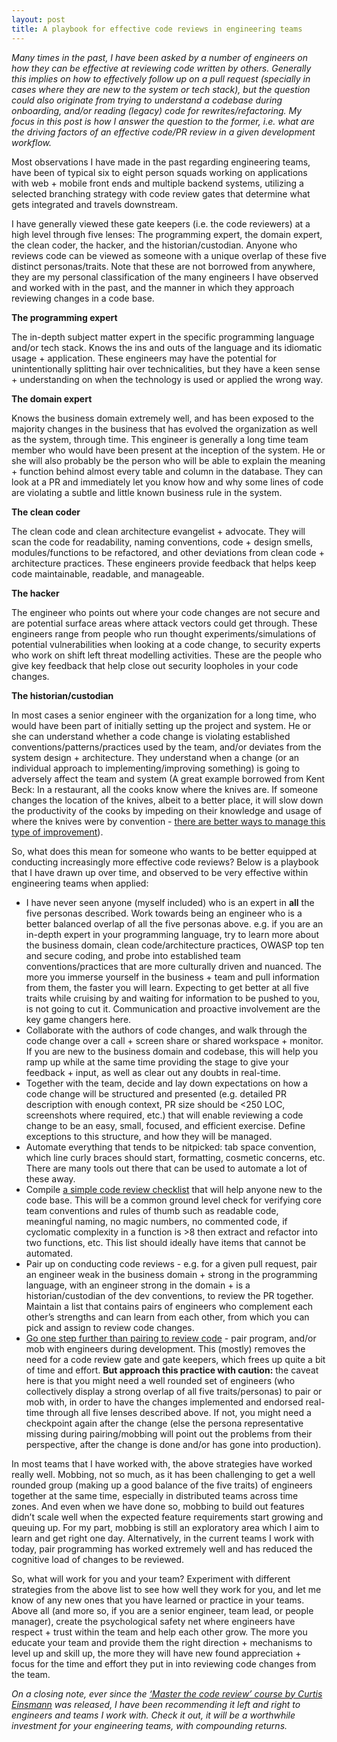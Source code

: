 ```yaml
---
layout: post
title: A playbook for effective code reviews in engineering teams
---
```


*Many times in the past, I have been asked by a number of engineers on how they can be effective at reviewing code written by others. Generally this implies on how to effectively follow up on a pull request (specially in cases where they are new to the system or tech stack), but the question could also originate from trying to understand a codebase during onboarding, and/or reading (legacy) code for rewrites/refactoring. My focus in this post is how I answer the question to the former, i.e. what are the driving factors of an effective code/PR review in a given development workflow.*

Most observations I have made in the past regarding engineering teams, have been of typical six to eight person squads working on applications with web + mobile front ends and multiple backend systems, utilizing a selected branching strategy with code review gates that determine what gets integrated and travels downstream. 

I have generally viewed these gate keepers (i.e. the code reviewers) at a high level through five lenses: The programming expert, the domain expert, the clean coder, the hacker, and the historian/custodian. Anyone who reviews code can be viewed as someone with a unique overlap of these five distinct personas/traits. Note that these are not borrowed from anywhere, they are my personal classification of the many engineers I have observed and worked with in the past, and the manner in which they approach reviewing changes in a code base.

**The programming expert**

The in-depth subject matter expert in the specific programming language and/or tech stack. Knows the ins and outs of the language and its idiomatic usage + application. These engineers may have the potential for unintentionally splitting hair over technicalities, but they have a keen sense + understanding on when the technology is used or applied the wrong way.

**The domain expert**

Knows the business domain extremely well, and has been exposed to the majority changes in the business that has evolved the organization as well as the system, through time. This engineer is generally a long time team member who would have been present at the inception of the system. He or she will also probably be the person who will be able to explain the meaning + function behind almost every table and column in the database. They can look at a PR and immediately let you know how and why some lines of code are violating a subtle and little known business rule in the system.

**The clean coder**

The clean code and clean architecture evangelist + advocate. They will scan the code for readability, naming conventions, code + design smells, modules/functions to be refactored, and other deviations from clean code + architecture practices. These engineers provide feedback that helps keep code maintainable, readable, and manageable.

**The hacker**

The engineer who points out where your code changes are not secure and are potential surface areas where attack vectors could get through. These engineers range from people who run thought experiments/simulations of potential vulnerabilities when looking at a code change, to security experts who work on shift left threat modelling activities. These are the people who give key feedback that help close out security loopholes in your code changes.

**The historian/custodian**

In most cases a senior engineer with the organization for a long time, who would have been part of initially setting up the project and system. He or she can understand whether a code change is violating established conventions/patterns/practices used by the team, and/or deviates from the system design + architecture. They understand when a change (or an individual approach to implementing/improving something) is going to adversely affect the team and system (A great example borrowed from Kent Beck: In a restaurant, all the cooks know where the knives are. If someone changes the location of the knives, albeit to a better place, it will slow down the productivity of the cooks by impeding on their knowledge and usage of where the knives were by convention - [there are better ways to manage this type of improvement](https://tidyfirst.substack.com/p/the-story-of-a)).

So, what does this mean for someone who wants to be better equipped at conducting increasingly more effective code reviews? Below is a playbook that I have drawn up over time, and observed to be very effective within engineering teams when applied:

- I have never seen anyone (myself included) who is an expert in **all** the five personas described. Work towards being an engineer who is a better balanced overlap of all the five personas above. e.g. if you are an in-depth expert in your programming language, try to learn more about the business domain, clean code/architecture practices, OWASP top ten and secure coding, and probe into established team conventions/practices that are more culturally driven and nuanced. The more you immerse yourself in the business + team and pull information from them, the faster you will learn. Expecting to get better at all five traits while cruising by and waiting for information to be pushed to you, is not going to cut it. Communication and proactive involvement are the key game changers here.
- Collaborate with the authors of code changes, and walk through the code change over a call + screen share or shared workspace + monitor. If you are new to the business domain and codebase, this will help you ramp up while at the same time providing the stage to give your feedback + input, as well as clear out any doubts in real-time.
- Together with the team, decide and lay down expectations on how a code change will be structured and presented (e.g. detailed PR description with enough context, PR size should be <250 LOC, screenshots where required, etc.) that will enable reviewing a code change to be an easy, small, focused, and efficient exercise. Define exceptions to this structure, and how they will be managed.
- Automate everything that tends to be nitpicked: tab space convention, which line curly braces should start, formatting, cosmetic concerns, etc. There are many tools out there that can be used to automate a lot of these away.
- Compile [a simple code review checklist](https://linearb.io/blog/code-review-checklist/) that will help anyone new to the code base. This will be a common ground level check for verifying core team conventions and rules of thumb such as readable code, meaningful naming, no magic numbers, no commented code, if cyclomatic complexity in a function is >8 then extract and refactor into two functions, etc. This list should ideally have items that cannot be automated.
- Pair up on conducting code reviews - e.g. for a given pull request, pair an engineer weak in the business domain + strong in the programming language, with an engineer strong in the domain + is a historian/custodian of the dev conventions, to review the PR together. Maintain a list that contains pairs of engineers who complement each other’s strengths and can learn from each other, from which you can pick and assign to review code changes.
- [Go one step further than pairing to review code](https://twitter.com/allenholub/status/1549454425378328576) - pair program, and/or mob with engineers during development. This (mostly) removes the need for a code review gate and gate keepers, which frees up quite a bit of time and effort. **But approach this practice with caution:** the caveat here is that you might need a well rounded set of engineers (who collectively display a strong overlap of all five traits/personas) to pair or mob with, in order to have the changes implemented and endorsed real-time through all five lenses described above. If not, you might need a checkpoint again after the change (else the persona representative missing during pairing/mobbing will point out the problems from their perspective, after the change is done and/or has gone into production).

In most teams that I have worked with, the above strategies have worked really well. Mobbing, not so much, as it has been challenging to get a well rounded group (making up a good balance of the five traits) of engineers together at the same time, especially in distributed teams across time zones. And even when we have done so, mobbing to build out features didn’t scale well when the expected feature requirements start growing and queuing up. For my part, mobbing is still an exploratory area which I aim to learn and get right one day. Alternatively, in the current teams I work with today, pair programming has worked extremely well and has reduced the cognitive load of changes to be reviewed.

So, what will work for you and your team? Experiment with different strategies from the above list to see how well they work for you, and let me know of any new ones that you have learned or practice in your teams. Above all (and more so, if you are a senior engineer, team lead, or people manager), create the psychological safety net where engineers have respect + trust within the team and help each other grow. The more you educate your team and provide them the right direction + mechanisms to level up and skill up, the more they will have new found appreciation + focus for the time and effort they put in into reviewing code changes from the team.

*On a closing note, ever since the [‘Master the code review’ course by Curtis Einsmann](https://curtiseinsmann.gumroad.com/l/code-review-course) was released, I have been recommending it left and right to engineers and teams I work with. Check it out, it will be a worthwhile investment for your engineering teams, with compounding returns.*
